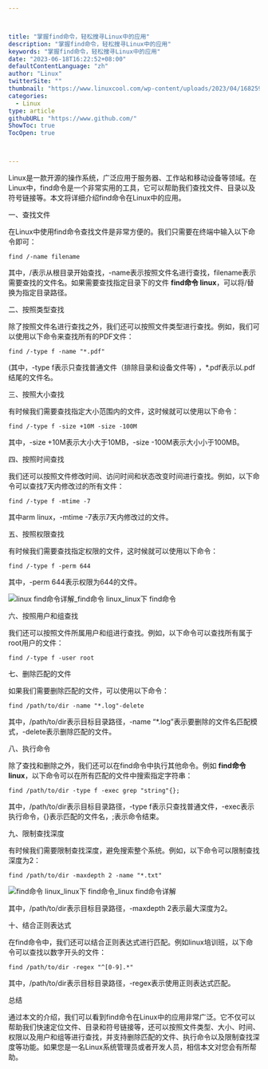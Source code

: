 ```yaml
---



title: "掌握find命令，轻松搜寻Linux中的应用"
description: "掌握find命令，轻松搜寻Linux中的应用"
keywords: "掌握find命令，轻松搜寻Linux中的应用"
date: "2023-06-18T16:22:52+08:00"
defaultContentLanguage: "zh"
author: "Linux"
twitterSite: ""
thumbnail: "https://www.linuxcool.com/wp-content/uploads/2023/04/1682597118139_0.png"
categories:
  - Linux
type: article
githubURL: "https://www.github.com/"
ShowToc: true
TocOpen: true



---
```


Linux是一款开源的操作系统，广泛应用于服务器、工作站和移动设备等领域。在Linux中，find命令是一个非常实用的工具，它可以帮助我们查找文件、目录以及符号链接等。本文将详细介绍find命令在Linux中的应用。

一、查找文件

在Linux中使用find命令查找文件是非常方便的。我们只需要在终端中输入以下命令即可：

```
find /-name filename
```

其中，/表示从根目录开始查找，-name表示按照文件名进行查找，filename表示需要查找的文件名。如果需要查找指定目录下的文件 **find命令 linux**，可以将/替换为指定目录路径。

二、按照类型查找

除了按照文件名进行查找之外，我们还可以按照文件类型进行查找。例如，我们可以使用以下命令来查找所有的PDF文件：

```
find /-type f -name "*.pdf"
```

(其中，-type f表示只查找普通文件（排除目录和设备文件等) ，*.pdf表示以.pdf结尾的文件名。

三、按照大小查找

有时候我们需要查找指定大小范围内的文件，这时候就可以使用以下命令：

```
find /-type f -size +10M -size -100M
```

其中，-size +10M表示大小大于10MB，-size -100M表示大小小于100MB。

四、按照时间查找

我们还可以按照文件修改时间、访问时间和状态改变时间进行查找。例如，以下命令可以查找7天内修改过的所有文件：

```
find /-type f -mtime -7
```

其中arm linux，-mtime -7表示7天内修改过的文件。

五、按照权限查找

有时候我们需要查找指定权限的文件，这时候就可以使用以下命令：

```
find /-type f -perm 644
```

其中，-perm 644表示权限为644的文件。

![linux find命令详解_find命令 linux_linux下 find命令](https://www.linuxcool.com/wp-content/uploads/2023/04/1682597118139_0.png)

六、按照用户和组查找

我们还可以按照文件所属用户和组进行查找。例如，以下命令可以查找所有属于root用户的文件：

```
find /-type f -user root
```

七、删除匹配的文件

如果我们需要删除匹配的文件，可以使用以下命令：

```
find /path/to/dir -name "*.log"-delete
```

其中，/path/to/dir表示目标目录路径，-name “*.log”表示要删除的文件名匹配模式，-delete表示删除匹配的文件。

八、执行命令

除了查找和删除之外，我们还可以在find命令中执行其他命令。例如 **find命令 linux**，以下命令可以在所有匹配的文件中搜索指定字符串：

```
find /path/to/dir -type f -exec grep "string"{};
```

其中，/path/to/dir表示目标目录路径，-type f表示只查找普通文件，-exec表示执行命令，{}表示匹配的文件名，;表示命令结束。

九、限制查找深度

有时候我们需要限制查找深度，避免搜索整个系统。例如，以下命令可以限制查找深度为2：

```
find /path/to/dir -maxdepth 2 -name "*.txt"
```

![find命令 linux_linux下 find命令_linux find命令详解](https://www.linuxcool.com/wp-content/uploads/2023/04/1682597118139_2.jpg)

其中，/path/to/dir表示目标目录路径，-maxdepth 2表示最大深度为2。

十、结合正则表达式

在find命令中，我们还可以结合正则表达式进行匹配。例如linux培训班，以下命令可以查找以数字开头的文件：

```
find /path/to/dir -regex "^[0-9].*"
```

其中，/path/to/dir表示目标目录路径，-regex表示使用正则表达式匹配。

总结

通过本文的介绍，我们可以看到find命令在Linux中的应用非常广泛。它不仅可以帮助我们快速定位文件、目录和符号链接等，还可以按照文件类型、大小、时间、权限以及用户和组等进行查找，并支持删除匹配的文件、执行命令以及限制查找深度等功能。如果您是一名Linux系统管理员或者开发人员，相信本文对您会有所帮助。